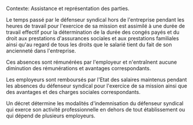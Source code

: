 Contexte: Assistance et représentation des parties.

Le temps passé par le défenseur syndical hors de l'entreprise pendant les heures de travail pour l'exercice de sa mission est assimilé à une durée de travail effectif pour la détermination de la durée des congés payés et du droit aux prestations d'assurances sociales et aux prestations familiales ainsi qu'au regard de tous les droits que le salarié tient du fait de son ancienneté dans l'entreprise.

Ces absences sont rémunérées par l'employeur et n'entraînent aucune diminution des rémunérations et avantages correspondants.

Les employeurs sont remboursés par l'Etat des salaires maintenus pendant les absences du défenseur syndical pour l'exercice de sa mission ainsi que des avantages et des charges sociales correspondants.

Un décret détermine les modalités d'indemnisation du défenseur syndical qui exerce son activité professionnelle en dehors de tout établissement ou qui dépend de plusieurs employeurs.